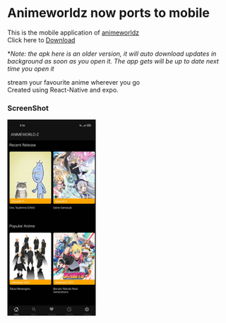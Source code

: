 # Animeworldz now ports to mobile

This is the mobile application of [animeworldz](https://github.com/Dovakiin0/animeworldz)  
Click here to [Download](https://github.com/Dovakiin0/animeworldz-mobile/releases/download/2.0.0/animeworldz-signed.apk)   

**Note: the apk here is an older version, it will auto download updates in background as soon as you open it. The app gets will be up to date next time you open it*  


stream your favourite anime wherever you go  
Created using React-Native and expo.

### ScreenShot
<img src="ss.jpg" alt="drawing" width="200"/>
